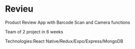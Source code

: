 # Revieu

Product Review App with Barcode Scan and Camera functions  

Team of 2 project in 6 weeks

Technologies:React Native/Redux/Expo/Express/MongoDB
